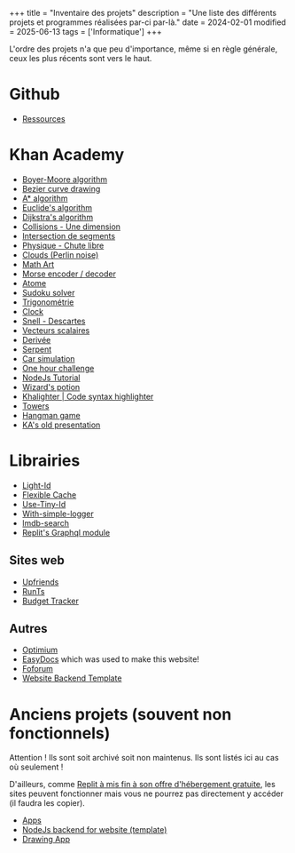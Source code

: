+++
title = "Inventaire des projets"
description  = "Une liste des différents projets et programmes réalisées par-ci par-là."
date = 2024-02-01
modified = 2025-06-13
tags = ['Informatique']
+++

L'ordre des projets n'a que peu d'importance, même si en règle générale, ceux les plus récents sont vers le haut.

# Github
- [Ressources](https://github.com/lutrinos/Ressources)

# Khan Academy
- [Boyer-Moore algorithm](https://www.khanacademy.org/computer-programming/boyer-moore/5546924586418176)
- [Bezier curve drawing](https://www.khanacademy.org/computer-programming/bezier/6445157619515392)
- [A* algorithm](https://www.khanacademy.org/computer-programming/a/6346280991899648)
- [Euclide's algorithm](https://www.khanacademy.org/computer-programming/euclide/5541978721927168)
- [Dijkstra's algorithm](https://www.khanacademy.org/computer-programming/dijkstra-algorithm/5030266773094400)
- [Collisions - Une dimension](https://www.khanacademy.org/computer-programming/collision-une-dimension/4873815556014080)
- [Intersection de segments](https://www.khanacademy.org/computer-programming/intersections/5054069548433408)
- [Physique - Chute libre](https://www.khanacademy.org/computer-programming/physique-chute-libre/6093678011662336)
- [Clouds (Perlin noise)](https://www.khanacademy.org/computer-programming/clouds-perlin-noise/4891686203080704)
- [Math Art](https://www.khanacademy.org/computer-programming/math-art/5199950501429248)
- [Morse encoder / decoder](https://www.khanacademy.org/computer-programming/morse-encoder/6188517804523520)
- [Atome](https://www.khanacademy.org/computer-programming/atome/5982530092974080)
- [Sudoku solver](https://www.khanacademy.org/computer-programming/sudoku-solver/6298463441305600)
- [Trigonométrie](https://www.khanacademy.org/computer-programming/trigonomtrie/4627356361998336)
- [Clock](https://www.khanacademy.org/computer-programming/clock/4559323251654656)
- [Snell - Descartes](https://www.khanacademy.org/computer-programming/snell-descartes/6272407137730560)
- [Vecteurs scalaires](https://www.khanacademy.org/computer-programming/vecteurs-scalaires/5145961880141824)
- [Derivée](https://www.khanacademy.org/computer-programming/driv/6071233141850112)
- [Serpent](https://www.khanacademy.org/computer-programming/serpent/5286737001103360)
- [Car simulation](https://www.khanacademy.org/computer-programming/car/5997520016162816)
- [One hour challenge](https://www.khanacademy.org/computer-programming/one-hour-challenge/6058960495362048/4739659553357824.png)
- [NodeJs Tutorial](https://www.khanacademy.org/computer-programming/nodejs-tutorial-primavera/5555623805632512)
- [Wizard's potion](https://www.khanacademy.org/computer-programming/wizards-potion/6532343891279872)
- [Khalighter | Code syntax highlighter](https://www.khanacademy.org/computer-programming/kalighter-code-syntax-highlighter/5380960691470336)
- [Towers](https://www.khanacademy.org/computer-programming/towers/6281707125784576)
- [Hangman game](https://www.khanacademy.org/computer-programming/hangman-game/6256858961592320)
- [KA's old presentation](https://www.khanacademy.org/computer-programming/kas-old-presentation/5124988983099392)

# Librairies
* [Light-Id](https://github.com/lutrinos/Light-id)
* [Flexible Cache](https://github.com/lutrinos/flexible-cache)
* [Use-Tiny-Id](https://github.com/lutrinos/Use-tiny-id)
* [With-simple-logger](https://github.com/lutrinos/with-simple-logger)
* [lmdb-search](https://github.com/lutrinos/lmdb-search)
* [Replit's Graphql module](https://github.com/lutrinos/Replit-s-graphql-module-Node.js)

## Sites web
* [Upfriends](https://upfriends.web.app/)
* [RunTs](https://github.com/lutrinos/RunTs)
* [Budget Tracker](https://github.com/lutrinos/BudgetTracker)

## Autres
* [Optimium](https://github.com/lutrinos/Optimium)
* [EasyDocs](https://github.com/lutrinos/EasyDocs) which was used to make this website!
* [Foforum](https://github.com/lutrinos/Foforum)
* [Website Backend Template](https://github.com/lutrinos/Website-backend-template)

# Anciens projets (souvent non fonctionnels)

Attention ! Ils sont soit archivé soit non maintenus. Ils sont listés ici au cas où seulement !

D'ailleurs, comme [Replit à mis fin à son offre d'hébergement gratuite](https://blog.replit.com/hosting-changes),  les sites peuvent fonctionner mais vous ne pourrez pas directement y accéder (il faudra les copier).

- [Apps](https://apps.nathanti.repl.co)
- [NodeJs backend for website (template)](https://nodejs-backend-for-website.nathanti.repl.co/)
- [Drawing App](https://drawing-app.nathanti.repl.co/)
